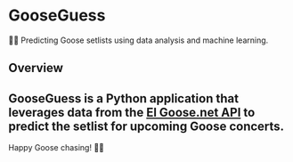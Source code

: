 # GooseGuess

🦢🎵 Predicting Goose setlists using data analysis and machine learning.

## Overview

## GooseGuess is a Python application that leverages data from the [El Goose.net API](https://elgoose.net/api_docs) to predict the setlist for upcoming Goose concerts.

Happy Goose chasing! 🦢🎶
